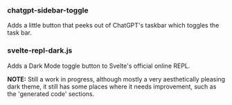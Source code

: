 ### chatgpt-sidebar-toggle

Adds a little button that peeks out of ChatGPT's taskbar which toggles the task bar.

### svelte-repl-dark.js

Adds a Dark Mode toggle button to Svelte's official online REPL.

**NOTE:**
Still a work in progress, although mostly a very aesthetically pleasing dark theme, it still has some places where it needs improvement, such as the 'generated code' sections.